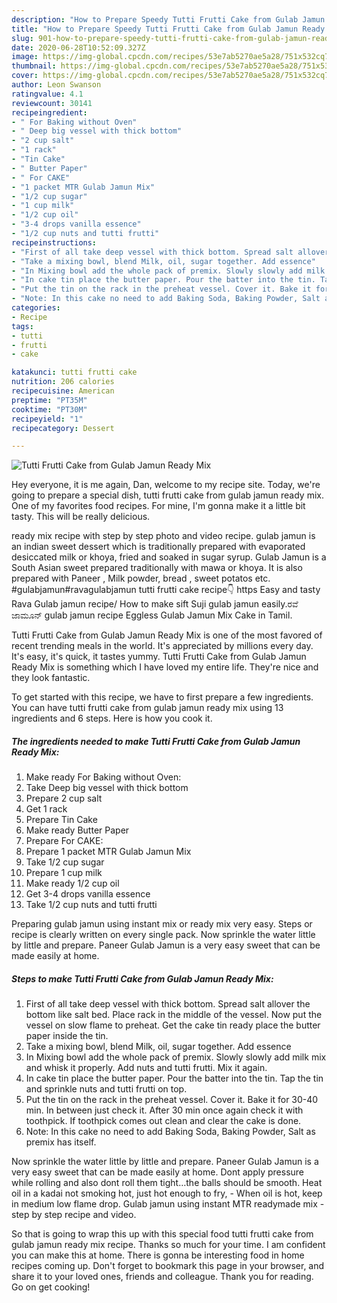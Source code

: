 ```yaml
---
description: "How to Prepare Speedy Tutti Frutti Cake from Gulab Jamun Ready Mix"
title: "How to Prepare Speedy Tutti Frutti Cake from Gulab Jamun Ready Mix"
slug: 901-how-to-prepare-speedy-tutti-frutti-cake-from-gulab-jamun-ready-mix
date: 2020-06-28T10:52:09.327Z
image: https://img-global.cpcdn.com/recipes/53e7ab5270ae5a28/751x532cq70/tutti-frutti-cake-from-gulab-jamun-ready-mix-recipe-main-photo.jpg
thumbnail: https://img-global.cpcdn.com/recipes/53e7ab5270ae5a28/751x532cq70/tutti-frutti-cake-from-gulab-jamun-ready-mix-recipe-main-photo.jpg
cover: https://img-global.cpcdn.com/recipes/53e7ab5270ae5a28/751x532cq70/tutti-frutti-cake-from-gulab-jamun-ready-mix-recipe-main-photo.jpg
author: Leon Swanson
ratingvalue: 4.1
reviewcount: 30141
recipeingredient:
- " For Baking without Oven"
- " Deep big vessel with thick bottom"
- "2 cup salt"
- "1 rack"
- "Tin Cake"
- " Butter Paper"
- " For CAKE"
- "1 packet MTR Gulab Jamun Mix"
- "1/2 cup sugar"
- "1 cup milk"
- "1/2 cup oil"
- "3-4 drops vanilla essence"
- "1/2 cup nuts and tutti frutti"
recipeinstructions:
- "First of all take deep vessel with thick bottom. Spread salt allover the bottom like salt bed. Place rack in the middle of the vessel. Now put the vessel on slow flame to preheat. Get the cake tin ready place the butter paper inside the tin."
- "Take a mixing bowl, blend Milk, oil, sugar together. Add essence"
- "In Mixing bowl add the whole pack of premix. Slowly slowly add milk mix and whisk it properly. Add nuts and tutti frutti. Mix it again."
- "In cake tin place the butter paper. Pour the batter into the tin. Tap the tin and sprinkle nuts and tutti frutti on top."
- "Put the tin on the rack in the preheat vessel. Cover it. Bake it for 30-40 min. In between just check it. After 30 min once again check it with toothpick. If toothpick comes out clean and clear the cake is done."
- "Note: In this cake no need to add Baking Soda, Baking Powder, Salt as premix has itself."
categories:
- Recipe
tags:
- tutti
- frutti
- cake

katakunci: tutti frutti cake 
nutrition: 206 calories
recipecuisine: American
preptime: "PT35M"
cooktime: "PT30M"
recipeyield: "1"
recipecategory: Dessert

---
```



![Tutti Frutti Cake from Gulab Jamun Ready Mix](https://img-global.cpcdn.com/recipes/53e7ab5270ae5a28/751x532cq70/tutti-frutti-cake-from-gulab-jamun-ready-mix-recipe-main-photo.jpg)

Hey everyone, it is me again, Dan, welcome to my recipe site. Today, we're going to prepare a special dish, tutti frutti cake from gulab jamun ready mix. One of my favorites food recipes. For mine, I'm gonna make it a little bit tasty. This will be really delicious.

ready mix recipe with step by step photo and video recipe. gulab jamun is an indian sweet dessert which is traditionally prepared with evaporated desiccated milk or khoya, fried and soaked in sugar syrup. Gulab Jamun is a South Asian sweet prepared traditionally with mawa or khoya. It is also prepared with Paneer , Milk powder, bread , sweet potatos etc. #gulabjamun#ravagulabjamun tutti frutti cake recipe👇 https Easy and tasty Rava Gulab jamun recipe/ How to make sift Suji gulab jamun easily.ರವೆ ಜಾಮೂನ್ gulab jamun recipe Eggless Gulab Jamun Mix Cake in Tamil.

Tutti Frutti Cake from Gulab Jamun Ready Mix is one of the most favored of recent trending meals in the world. It's appreciated by millions every day. It's easy, it's quick, it tastes yummy. Tutti Frutti Cake from Gulab Jamun Ready Mix is something which I have loved my entire life. They're nice and they look fantastic.


To get started with this recipe, we have to first prepare a few ingredients. You can have tutti frutti cake from gulab jamun ready mix using 13 ingredients and 6 steps. Here is how you cook it.

<!--inarticleads1-->

##### The ingredients needed to make Tutti Frutti Cake from Gulab Jamun Ready Mix:

1. Make ready  For Baking without Oven:
1. Take  Deep big vessel with thick bottom
1. Prepare 2 cup salt
1. Get 1 rack
1. Prepare Tin Cake
1. Make ready  Butter Paper
1. Prepare  For CAKE:
1. Prepare 1 packet MTR Gulab Jamun Mix
1. Take 1/2 cup sugar
1. Prepare 1 cup milk
1. Make ready 1/2 cup oil
1. Get 3-4 drops vanilla essence
1. Take 1/2 cup nuts and tutti frutti


Preparing gulab jamun using instant mix or ready mix very easy. Steps or recipe is clearly written on every single pack. Now sprinkle the water little by little and prepare. Paneer Gulab Jamun is a very easy sweet that can be made easily at home. 

<!--inarticleads2-->

##### Steps to make Tutti Frutti Cake from Gulab Jamun Ready Mix:

1. First of all take deep vessel with thick bottom. Spread salt allover the bottom like salt bed. Place rack in the middle of the vessel. Now put the vessel on slow flame to preheat. Get the cake tin ready place the butter paper inside the tin.
1. Take a mixing bowl, blend Milk, oil, sugar together. Add essence
1. In Mixing bowl add the whole pack of premix. Slowly slowly add milk mix and whisk it properly. Add nuts and tutti frutti. Mix it again.
1. In cake tin place the butter paper. Pour the batter into the tin. Tap the tin and sprinkle nuts and tutti frutti on top.
1. Put the tin on the rack in the preheat vessel. Cover it. Bake it for 30-40 min. In between just check it. After 30 min once again check it with toothpick. If toothpick comes out clean and clear the cake is done.
1. Note: In this cake no need to add Baking Soda, Baking Powder, Salt as premix has itself.


Now sprinkle the water little by little and prepare. Paneer Gulab Jamun is a very easy sweet that can be made easily at home. Dont apply pressure while rolling and also dont roll them tight…the balls should be smooth. Heat oil in a kadai not smoking hot, just hot enough to fry, - When oil is hot, keep in medium low flame drop. Gulab jamun using instant MTR readymade mix - step by step recipe and video. 

So that is going to wrap this up with this special food tutti frutti cake from gulab jamun ready mix recipe. Thanks so much for your time. I am confident you can make this at home. There is gonna be interesting food in home recipes coming up. Don't forget to bookmark this page in your browser, and share it to your loved ones, friends and colleague. Thank you for reading. Go on get cooking!
